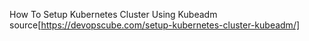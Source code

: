 How To Setup Kubernetes Cluster Using Kubeadm
source[https://devopscube.com/setup-kubernetes-cluster-kubeadm/]
